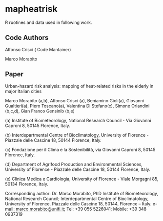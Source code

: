 mapheatrisk
===========

R ruotines and data used in following  work.


## Code Authors

Alfonso Crisci ( Code Mantainer)

Marco Morabito


## Paper

Urban-hazard risk analysis: mapping of heat-related risks in the elderly in major Italian cities

Marco Morabito (a,b), Alfonso Crisci (a), Beniamino Gioli(a), Giovanni Gualtieri(a), Piero Toscano(a), Valentina Di Stefano(c),
Simone Orlandini (b,c,d), Gian Franco Gensinib (b,e)

(a) Institute of Biometeorology, National Research Council - Via Giovanni Caproni 8, 50145 Florence, Italy.

(b) Interdepartmental Centre of Bioclimatology, University of Florence - Piazzale delle Cascine 18, 50144 Florence, Italy.

(c) Fondazione per il Clima e la Sostenibilità, via Giovanni Caproni  8, 50145 Florence,  Italy.

(d) Department of Agrifood Production and Environmental Sciences, University of Florence - Piazzale delle Cascine 18, 50144 Florence, Italy.

(e) Clinica Medica e Cardiologia, University of Florence - Viale Morgagni 85, 50134 Florence, Italy.


Corresponding author: 
Dr. Marco Morabito, PhD
Institute of Biometeorology, National Research Council; Interdepartmental Centre of Bioclimatology, University of Florence.
Piazzale delle Cascine 18, 50144, Florence – Italy.
e-mail: marco.morabito@unifi.it; Tel: +39 055 5226041; Mobile: +39 348 0937319 






